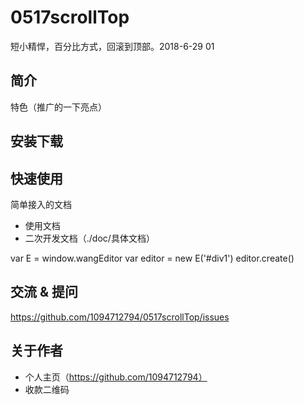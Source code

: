 # 0517scrollTop
短小精悍，百分比方式，回滚到顶部。2018-6-29 01

## 简介
特色（推广的一下亮点）

## 安装下载


## 快速使用
简单接入的文档
- 使用文档
- 二次开发文档（./doc/具体文档）

var E = window.wangEditor
var editor = new E('#div1')
editor.create()

## 交流 & 提问
https://github.com/1094712794/0517scrollTop/issues

## 关于作者
- 个人主页（https://github.com/1094712794）
- 收款二维码